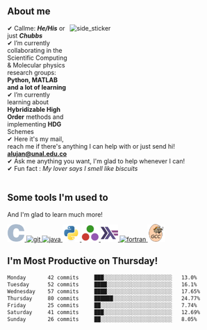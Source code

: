 <!--
**xChubbs/xChubbs** is a ✨ _special_ ✨ repository because its `README.md` (this file) appears on your GitHub profile.

Here are some ideas to get you started:

- 🔭 I’m currently working on ...
- 🌱 I’m currently learning ...
- 👯 I’m looking to collaborate on ...
- 🤔 I’m looking for help with ...
- 💬 Ask me about ...
- 📫 How to reach me: ...
- 😄 Pronouns: ...
- ⚡ Fun fact: ...
-->

## About me

<img align="right" width=360px height=260px alt="side_sticker" src="https://losslandscape.com/wp-content/uploads/2019/09/loss-landscape-research15.png" />

✔ Callme: ***He/His*** or just ***Chubbs***  <br>
✔ I’m currently collaborating in the Scientific Computing & Molecular physics research groups: **Python, MATLAB and a lot of learning**<br>
✔ I’m currently learning about **Hybridizable High Order** methods and implementing **HDG** Schemes<br>
✔ Here it's my mail, reach me if there's anything I can help with or just send hi! **alujan@unal.edu.co**<br>
✔ Ask me anything you want, I'm glad to help whenever I can!<br>
✔ Fun fact : *My lover says I smell like biscuits* <br><br>

## Some tools I'm used to
And I'm glad to learn much more!
<p align="left">
    <a href="https://www.cprogramming.com/" target="_blank" title ="C"> <img
            src="https://raw.githubusercontent.com/devicons/devicon/master/icons/c/c-original.svg" alt="c" width="40"
            height="40" /> </a>
    <a href="https://git-scm.com/" target="_blank" title ="git"> <img
            src="https://www.vectorlogo.zone/logos/git-scm/git-scm-icon.svg" alt="git" width="40" height="40" /> </a>
    <a href="https://www.java.com/en/" target="_blank" title ="java"> <img
            src="https://www.oracle.com/a/ocom/img/obic-java-cup.svg"
            alt="java" width="40" height="40" /> </a>
    <a href="https://www.python.org" target="_blank" title ="Python"> <img
            src="https://raw.githubusercontent.com/devicons/devicon/master/icons/python/python-original.svg"
            alt="python" width="40" height="40" /> </a>
   <a href="https://julialang.org" target="_blank" title ="Julia"> <img
            src="https://github.com/devicons/devicon/blob/master/icons/julia/julia-original.svg"
            alt="julia" width="40" height="40" /> </a>
   <a href="https://www.haskell.org" target="_blank" title ="Haskell"> <img
            src="https://github.com/devicons/devicon/blob/master/icons/haskell/haskell-original.svg"
            alt="haskell" width="40" height="40" /> </a>
    <a href="https://fortran-lang.org" target="_blank" title ="FORTRAN"> <img
            src="https://upload.wikimedia.org/wikipedia/commons/b/b8/Fortran_logo.svg"
            alt="fortran" width="40" height="40" /> </a>
    <a href="https://gcc.gnu.org" target="_blank" title ="GCC"> <img
            src="https://github.com/devicons/devicon/blob/master/icons/gcc/gcc-original.svg"
            alt="GCC" width="40" height="40" /> </a>            
</p> 

## I'm Most Productive on Thursday!

```text
Monday       42 commits     ███░░░░░░░░░░░░░░░░░░░░░░   13.0% 
Tuesday      52 commits     ████░░░░░░░░░░░░░░░░░░░░░   16.1% 
Wednesday    57 commits     ████░░░░░░░░░░░░░░░░░░░░░   17.65% 
Thursday     80 commits     ██████░░░░░░░░░░░░░░░░░░░   24.77% 
Friday       25 commits     ██░░░░░░░░░░░░░░░░░░░░░░░   7.74% 
Saturday     41 commits     ███░░░░░░░░░░░░░░░░░░░░░░   12.69% 
Sunday       26 commits     ██░░░░░░░░░░░░░░░░░░░░░░░   8.05%
```
